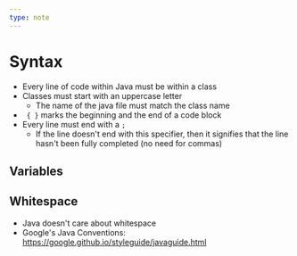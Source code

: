 ```yaml
---
type: note
---
```

# Syntax
- Every line of code within Java must be within a class
- Classes must start with an uppercase letter
  - The name of the java file must match the class name
- ` { }` marks the beginning and the end of a code block
- Every line must end with a `;`
	- If the line doesn't end with this specifier, then it signifies that the line hasn't been fully completed (no need for commas)



## Variables

## Whitespace
- Java doesn't care about whitespace
- Google's Java Conventions: https://google.github.io/styleguide/javaguide.html